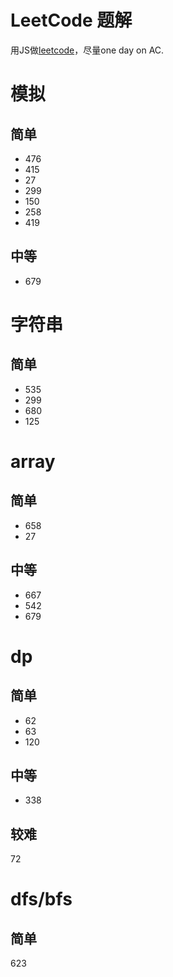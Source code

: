 # LeetCode 题解

用JS做[leetcode](https://leetcode.com)，尽量one day on AC.



# 模拟 
## 简单
* 476
* 415
* 27
* 299
* 150
* 258
* 419

## 中等
* 679


# 字符串
## 简单
* 535 
* 299
* 680
* 125



# array
## 简单

* 658
* 27

## 中等

* 667
* 542
* 679

# dp
## 简单

* 62
* 63
* 120

## 中等

* 338

## 较难
72

# dfs/bfs

## 简单
623
